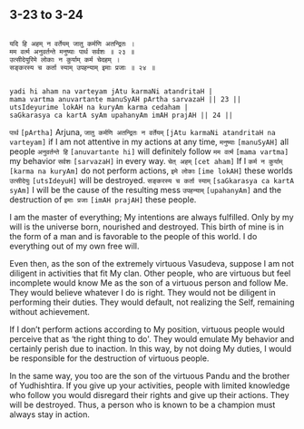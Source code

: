 ## 3-23 to 3-24


```shloka-sa

यदि हि अहम् न वर्तेयम् जातु कर्मणि अतन्द्रितः ।
मम वर्त्म अनुवर्तन्ते मनुष्याः पार्थ सर्वशः ॥ २३ ॥
उत्सीदेयुरिमे लोकाः न कुर्याम् कर्म चेदहम् ।
सङ्करस्य च कर्ता स्याम् उपहन्याम् इमाः प्रजाः ॥ २४ ॥

```
```shloka-sa-hk

yadi hi aham na varteyam jAtu karmaNi atandritaH |
mama vartma anuvartante manuSyAH pArtha sarvazaH || 23 ||
utsIdeyurime lokAH na kuryAm karma cedaham |
saGkarasya ca kartA syAm upahanyAm imAH prajAH || 24 ||

```
`पार्थ` `[pArtha]` Arjuna, `जातु कर्मणि अतन्द्रितः न वर्तेयम्` `[jAtu karmaNi atandritaH na varteyam]` if I am not attentive in my actions at any time, `मनुष्याः` `[manuSyAH]` all people `अनुवर्तन्ते हि` `[anuvartante hi]` will definitely follow `मम वर्त्म` `[mama vartma]` my behavior `सर्वशः` `[sarvazaH]` in every way.
`चेत् अहम्` `[cet aham]` If I `कर्म न कुर्याम्` `[karma na kuryAm]` do not perform actions, `इमे लोकाः` `[ime lokAH]` these worlds `उत्सीदेयुः` `[utsIdeyuH]` will be destroyed. `सङ्करस्य च कर्ता स्याम्` `[saGkarasya ca kartA syAm]` I will be the cause of the resulting mess `उपहन्याम्` `[upahanyAm]` and the destruction of `इमाः प्रजाः` `[imAH prajAH]` these people.

I am the master of everything; My intentions are always fulfilled. Only by my will is the universe born, nourished and destroyed. This birth of mine is in the form of a man and is favorable to the people of this world. I do everything out of my own free will. 

Even then, as the son of the extremely virtuous Vasudeva, suppose I am not diligent in activities that fit My clan. Other people, who are virtuous but feel incomplete would know Me as the son of a virtuous person and follow Me. They would believe whatever I do is right. They would not be diligent in performing their duties. They would default, not realizing the Self, remaining without achievement. 

If I don’t perform actions according to My position, virtuous people would perceive that as ‘the right thing to do'. They would emulate My behavior and certainly perish due to inaction. In this way, by not doing My duties, I would be responsible for the destruction of virtuous people.

In the same way, you too are the son of the virtuous Pandu and the brother of Yudhishtira. If you give up your activities, people with limited knowledge who follow you would disregard their rights and give up their actions. They will be destroyed. Thus, a person who is known to be a champion must always stay in action.


